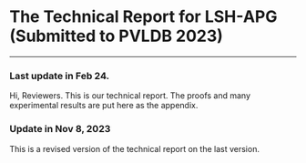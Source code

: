 # The Technical Report for LSH-APG (Submitted to PVLDB 2023)
-----------------------------------------------------------------------------------------------------------------
### Last update in Feb 24.

Hi, Reviewers. This is our technical report. The proofs and many experimental results are put here as the appendix.

### Update in Nov 8, 2023

This is a revised version of the technical report on the last version.
